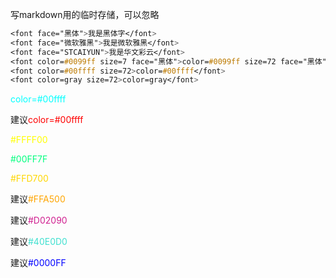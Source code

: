 写markdown用的临时存储，可以忽略

```css
<font face="黑体">我是黑体字</font>
<font face="微软雅黑">我是微软雅黑</font>
<font face="STCAIYUN">我是华文彩云</font>
<font color=#0099ff size=7 face="黑体">color=#0099ff size=72 face="黑体"</font>
<font color=#00ffff size=72>color=#00ffff</font>
<font color=gray size=72>color=gray</font>
```

<font color=#00ffff >color=#00ffff</font>

建议<font color=#ff0000 >color=#00ffff</font>

<font color=#FFFF00 >#FFFF00</font>

<font color=#00FF7F >#00FF7F</font>

<font color=#FFD700 >#FFD700</font>

建议<font color=#FFA500 >#FFA500</font>

建议<font color=#D02090 >#D02090</font>

建议<font color=#40E0D0 >#40E0D0</font>

建议<font color=#0000FF >#0000FF</font>

